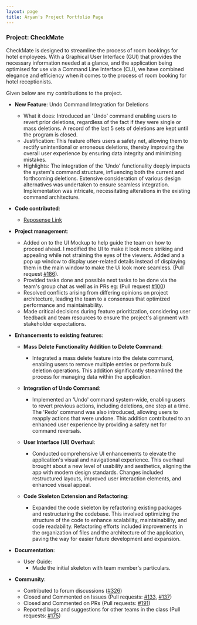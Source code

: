 ```yaml
---
layout: page
title: Aryan's Project Portfolio Page
---
```


### Project: CheckMate

CheckMate is designed to streamline the process of room bookings for hotel employees. With a Graphical User Interface (GUI) that provides the necessary information needed at a glance, and the application
being optimised for use via a Command Line Interface (CLI), we have combined elegance and efficiency when it comes to
the process of room booking for hotel receptionists.

Given below are my contributions to the project.

* **New Feature**: Undo Command Integration for Deletions
  * What it does: Introduced an 'Undo' command enabling users to revert prior deletions, regardless of the fact if they were single or mass deletions. A record of the last 5 sets of deletions are kept until the program is closed.
  * Justification: This feature offers users a safety net, allowing them to rectify unintentional or erroneous deletions, thereby improving the overall user experience by ensuring data integrity and minimizing mistakes.
  * Highlights: The integration of the 'Undo' functionality deeply impacts the system's command structure, influencing both the current and forthcoming deletions. Extensive consideration of various design alternatives was undertaken to ensure seamless integration. Implementation was intricate, necessitating alterations in the existing command architecture.

* **Code contributed**: 
  * [Reposense Link](https://nus-cs2103-ay2324s1.github.io/tp-dashboard/?search=Aryan&sort=groupTitle&sortWithin=title&timeframe=commit&mergegroup=&groupSelect=groupByRepos&breakdown=true&checkedFileTypes=docs~functional-code~test-code&since=2023-09-22)

* **Project management**:
  * Added on to the UI Mockup to help guide the team on how to proceed ahead. I modified the UI to make it look more striking and appealing while not straining the eyes of the viewers. Added and a pop up window to display user-related details instead of displaying them in the main window to make the Ui look more seamless. (Pull request [#186](https://github.com/AY2324S1-CS2103T-F10-1/tp/pull/186/files)).
  * Provided tasks done and possible next tasks to be done via the team's group chat as well as in PRs eg: (Pull request [#100](https://github.com/AY2324S1-CS2103T-F10-1/tp/pull/100))
  * Resolved conflicts arising from differing opinions on project architecture, leading the team to a consensus that optimized performance and maintainability.
  * Made critical decisions during feature prioritization, considering user feedback and team resources to ensure the project's alignment with stakeholder expectations.

* **Enhancements to existing features**:

  * **Mass Delete Functionality Addition to Delete Command**:
    * Integrated a mass delete feature into the delete command, enabling users to remove multiple entries or perform bulk deletion operations. This addition significantly streamlined the process for managing data within the application.

  * **Integration of Undo Command**:
    * Implemented an 'Undo' command system-wide, enabling users to revert previous actions, including deletions, one step at a time. The 'Redo' command was also introduced, allowing users to reapply actions that were undone. This addition contributed to an enhanced user experience by providing a safety net for command reversals.

  * **User Interface (UI) Overhaul**:
    * Conducted comprehensive UI enhancements to elevate the application's visual and navigational experience. This overhaul brought about a new level of usability and aesthetics, aligning the app with modern design standards. Changes included restructured layouts, improved user interaction elements, and enhanced visual appeal.

  * **Code Skeleton Extension and Refactoring**:
    * Expanded the code skeleton by refactoring existing packages and restructuring the codebase. This involved optimizing the structure of the code to enhance scalability, maintainability, and code readability. Refactoring efforts included improvements in the organization of files and the architecture of the application, paving the way for easier future development and expansion.

* **Documentation**:
  * User Guide:
    * Made the initial skeleton with team member's particulars.

* **Community**:
  * Contributed to forum discussions ([#326](https://github.com/nus-cs2103-AY2324S1/forum/issues/326))
  * Closed and Commented on Issues (Pull requests: [#133](https://github.com/AY2324S1-CS2103T-F10-1/tp/issues/133), [#137](https://github.com/AY2324S1-CS2103T-F10-1/tp/issues/137))
  * Closed and Commented on PRs (Pull requests: [#191](https://github.com/AY2324S1-CS2103T-F10-1/tp/pull/191))
  * Reported bugs and suggestions for other teams in the class (Pull requests: [#175](https://github.com/AY2324S1-CS2103T-F10-1/tp/pull/175))

